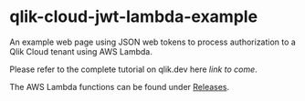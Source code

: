 # qlik-cloud-jwt-lambda-example

An example web page using JSON web tokens to process authorization to a Qlik Cloud tenant using AWS Lambda.

Please refer to the complete tutorial on qlik.dev here _link to come_.

The AWS Lambda functions can be found under [Releases](https://github.com/qlik-oss/qlik-cloud-jwt-lambda-example/releases).
